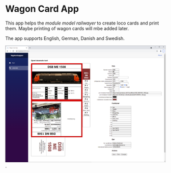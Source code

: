 # Wagon Card App
This app helps the *module model railwayer* to 
create loco cards and print them. Maybe printing of wagon cards will mbe added later. 

The app supports English, German, Danish and Swedish. 

![Example of loco card with FRED-sticker](Loco-Card-with-FRED-sticker.png).

